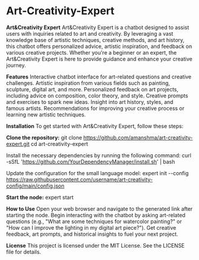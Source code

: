 # Art-Creativity-Expert
**Art&Creativity Expert**
Art&Creativity Expert is a chatbot designed to assist users with inquiries related to art and creativity. By leveraging a vast knowledge base of artistic techniques, creative methods, and art history, this chatbot offers personalized advice, artistic inspiration, and feedback on various creative projects. Whether you're a beginner or an expert, the Art&Creativity Expert is here to provide guidance and enhance your creative journey.

**Features**
Interactive chatbot interface for art-related questions and creative challenges.
Artistic inspiration from various fields such as painting, sculpture, digital art, and more.
Personalized feedback on art projects, including advice on composition, color theory, and style.
Creative prompts and exercises to spark new ideas.
Insight into art history, styles, and famous artists.
Recommendations for improving your creative process or learning new artistic techniques.

**Installation**
To get started with Art&Creativity Expert, follow these steps:

**Clone the repository:**
git clone https://github.com/amanshma/art-creativity-expert.git
cd art-creativity-expert

Install the necessary dependencies by running the following command:
curl -sSfL 'https://github.com/YourDependencyManager/install.sh' | bash

Update the configuration for the small language model:
expert init --config https://raw.githubusercontent.com/username/art-creativity-config/main/config.json

**Start the node:**
expert start

**How to Use**
Open your web browser and navigate to the generated link after starting the node.
Begin interacting with the chatbot by asking art-related questions (e.g., "What are some techniques for watercolor painting?" or "How can I improve the lighting in my digital art piece?").
Get creative feedback, art prompts, and historical insights to fuel your next project.

**License**
This project is licensed under the MIT License. See the LICENSE file for details.
